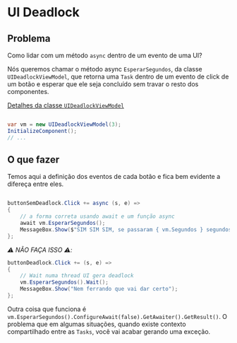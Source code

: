 # UI Deadlock

## Problema

Como lidar com um método `async` dentro de um evento de uma UI?

Nós queremos chamar o método async `EsperarSegundos`, da classe `UIDeadlockViewModel`, que retorna uma `Task` dentro de um evento de click de um botão e esperar que ele seja concluído sem travar o resto dos componentes.

[Detalhes da classe `UIDeadlockViewModel`](UIDeadlockViewModel.md)
```csharp

var vm = new UIDeadlockViewModel(3);
InitializeComponent();
// ...
```
## O que fazer

Temos aqui a definição dos eventos de cada botão e fica bem evidente a difereça entre eles.
```csharp

buttonSemDeadlock.Click += async (s, e) =>
{
	// a forma correta usando await e um função async
	await vm.EsperarSegundos();
	MessageBox.Show($"SIM SIM SIM, se passaram { vm.Segundos } segundos!");
};

```
*⚠️ NÃO FAÇA ISSO ⚠️:*
```csharp
buttonDeadlock.Click += (s, e) =>
{
	// Wait numa thread UI gera deadlock
	vm.EsperarSegundos().Wait();
	MessageBox.Show("Nem ferrando que vai dar certo");
};

```
Outra coisa que funciona é `vm.EsperarSegundos().ConfigureAwait(false).GetAwaiter().GetResult()`. O problema que em algumas situações, quando existe contexto compartilhado entre as `Tasks`, você vai acabar gerando uma exceção.

